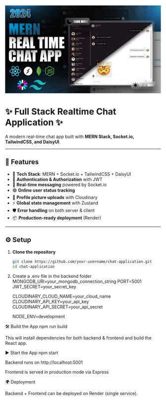 

![Demo App](/frontend/public/screenshot-for-readme.png)
# ✨ Full Stack Realtime Chat Application ✨

A modern real-time chat app built with **MERN Stack, Socket.io, TailwindCSS, and DaisyUI**.

---

## 🚀 Features

- 🌟 **Tech Stack**: MERN + Socket.io + TailwindCSS + DaisyUI  
- 🔐 **Authentication & Authorization** with JWT  
- 💬 **Real-time messaging** powered by Socket.io  
- 🟢 **Online user status tracking**  
- 📂 **Profile picture uploads** with Cloudinary   
- ⚡ **Global state management** with Zustand  
- 🛡 **Error handling** on both server & client  
- 📦 **Production-ready deployment** (Render) 

---

## ⚙️ Setup

1. **Clone the repository**
   ```bash
   git clone https://github.com/your-username/chat-application.git
   cd chat-application

2. Create a .env file in the backend folder
   MONGODB_URI=your_mongodb_connection_string
   PORT=5001
   JWT_SECRET=your_secret_key

   CLOUDINARY_CLOUD_NAME=your_cloud_name
   CLOUDINARY_API_KEY=your_api_key
   CLOUDINARY_API_SECRET=your_api_secret

   NODE_ENV=development


🛠 Build the App
  npm run build


This will install dependencies for both backend & frontend and build the React app.

▶️ Start the App
   npm start


Backend runs on http://localhost:5001

Frontend is served in production mode via Express

🌍 Deployment

Backend + Frontend can be deployed on Render (single service).

